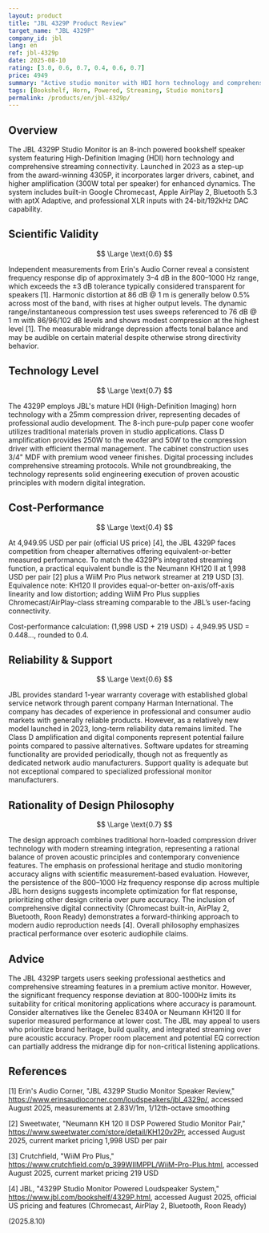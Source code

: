 ```yaml
---
layout: product
title: "JBL 4329P Product Review"
target_name: "JBL 4329P"
company_id: jbl
lang: en
ref: jbl-4329p
date: 2025-08-10
rating: [3.0, 0.6, 0.7, 0.4, 0.6, 0.7]
price: 4949
summary: "Active studio monitor with HDI horn technology and comprehensive connectivity, featuring notable frequency response dip at 800-1000Hz that limits scientific validity despite strong dynamics and build quality."
tags: [Bookshelf, Horn, Powered, Streaming, Studio monitors]
permalink: /products/en/jbl-4329p/
---
```

## Overview

The JBL 4329P Studio Monitor is an 8-inch powered bookshelf speaker system featuring High-Definition Imaging (HDI) horn technology and comprehensive streaming connectivity. Launched in 2023 as a step-up from the award-winning 4305P, it incorporates larger drivers, cabinet, and higher amplification (300W total per speaker) for enhanced dynamics. The system includes built-in Google Chromecast, Apple AirPlay 2, Bluetooth 5.3 with aptX Adaptive, and professional XLR inputs with 24-bit/192kHz DAC capability.

## Scientific Validity

$$ \Large \text{0.6} $$

Independent measurements from Erin's Audio Corner reveal a consistent frequency response dip of approximately 3–4 dB in the 800–1000 Hz range, which exceeds the ±3 dB tolerance typically considered transparent for speakers [1]. Harmonic distortion at 86 dB @ 1 m is generally below 0.5% across most of the band, with rises at higher output levels. The dynamic range/instantaneous compression test uses sweeps referenced to 76 dB @ 1 m with 86/96/102 dB levels and shows modest compression at the highest level [1]. The measurable midrange depression affects tonal balance and may be audible on certain material despite otherwise strong directivity behavior.

## Technology Level

$$ \Large \text{0.7} $$

The 4329P employs JBL's mature HDI (High-Definition Imaging) horn technology with a 25mm compression driver, representing decades of professional audio development. The 8-inch pure-pulp paper cone woofer utilizes traditional materials proven in studio applications. Class D amplification provides 250W to the woofer and 50W to the compression driver with efficient thermal management. The cabinet construction uses 3/4" MDF with premium wood veneer finishes. Digital processing includes comprehensive streaming protocols. While not groundbreaking, the technology represents solid engineering execution of proven acoustic principles with modern digital integration.

## Cost-Performance

$$ \Large \text{0.4} $$

At 4,949.95 USD per pair (official US price) [4], the JBL 4329P faces competition from cheaper alternatives offering equivalent-or-better measured performance. To match the 4329P’s integrated streaming function, a practical equivalent bundle is the Neumann KH120 II at 1,998 USD per pair [2] plus a WiiM Pro Plus network streamer at 219 USD [3]. Equivalence note: KH120 II provides equal-or-better on-axis/off-axis linearity and low distortion; adding WiiM Pro Plus supplies Chromecast/AirPlay-class streaming comparable to the JBL’s user-facing connectivity.

Cost-performance calculation: (1,998 USD + 219 USD) ÷ 4,949.95 USD = 0.448..., rounded to 0.4.

## Reliability & Support

$$ \Large \text{0.6} $$

JBL provides standard 1-year warranty coverage with established global service network through parent company Harman International. The company has decades of experience in professional and consumer audio markets with generally reliable products. However, as a relatively new model launched in 2023, long-term reliability data remains limited. The Class D amplification and digital components represent potential failure points compared to passive alternatives. Software updates for streaming functionality are provided periodically, though not as frequently as dedicated network audio manufacturers. Support quality is adequate but not exceptional compared to specialized professional monitor manufacturers.

## Rationality of Design Philosophy

$$ \Large \text{0.7} $$

The design approach combines traditional horn-loaded compression driver technology with modern streaming integration, representing a rational balance of proven acoustic principles and contemporary convenience features. The emphasis on professional heritage and studio monitoring accuracy aligns with scientific measurement-based evaluation. However, the persistence of the 800–1000 Hz frequency response dip across multiple JBL horn designs suggests incomplete optimization for flat response, prioritizing other design criteria over pure accuracy. The inclusion of comprehensive digital connectivity (Chromecast built-in, AirPlay 2, Bluetooth, Roon Ready) demonstrates a forward-thinking approach to modern audio reproduction needs [4]. Overall philosophy emphasizes practical performance over esoteric audiophile claims.

## Advice

The JBL 4329P targets users seeking professional aesthetics and comprehensive streaming features in a premium active monitor. However, the significant frequency response deviation at 800-1000Hz limits its suitability for critical monitoring applications where accuracy is paramount. Consider alternatives like the Genelec 8340A or Neumann KH120 II for superior measured performance at lower cost. The JBL may appeal to users who prioritize brand heritage, build quality, and integrated streaming over pure acoustic accuracy. Proper room placement and potential EQ correction can partially address the midrange dip for non-critical listening applications.

## References

[1] Erin's Audio Corner, "JBL 4329P Studio Monitor Speaker Review," https://www.erinsaudiocorner.com/loudspeakers/jbl_4329p/, accessed August 2025, measurements at 2.83V/1m, 1/12th-octave smoothing

[2] Sweetwater, "Neumann KH 120 II DSP Powered Studio Monitor Pair," https://www.sweetwater.com/store/detail/KH120v2Pr, accessed August 2025, current market pricing 1,998 USD per pair

[3] Crutchfield, "WiiM Pro Plus," https://www.crutchfield.com/p_399WIIMPPL/WiiM-Pro-Plus.html, accessed August 2025, current market pricing 219 USD

[4] JBL, "4329P Studio Monitor Powered Loudspeaker System," https://www.jbl.com/bookshelf/4329P.html, accessed August 2025, official US pricing and features (Chromecast, AirPlay 2, Bluetooth, Roon Ready)

(2025.8.10)